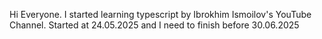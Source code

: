 Hi Everyone. I started learning typescript by Ibrokhim Ismoilov's YouTube Channel. 
Started at 24.05.2025 and I need to finish before 30.06.2025

